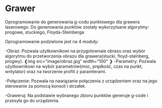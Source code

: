 # Grawer
Oprogramowanie do generowania g-codu punktowego dla grawera laserowego. Do generowania punktów zostały wykorzytsane algorytmy: progowe,
stuckiego, Floyda-Steinberga

Oprogramowanie podzielone jest na 4 moduły:

-Obraz: Pozwala użytkownikowi na przygotownaie obrazu oraz wybór algorytmu do przetworzenia obrazu dla grawera(stucki, floyd-steinberg, progwy).
❮img src="image/obraz.jpg" width="100" ❯
-Parametry: Pozwala użytkownikowi na wybór parametrów(moc, prędkość, czas na punkt, wntylator) oraz na tworzenie profili z paramterami.

-Połączenie: Pozwala na nawiązanie połączenia z urządzeniem oraz na jego sterowanie za pomocą konsoli i strzałek.

-Graweruj: Na podstawie wybranego zbioru punktów generuje g-code i przesyła go do urządzenia.

